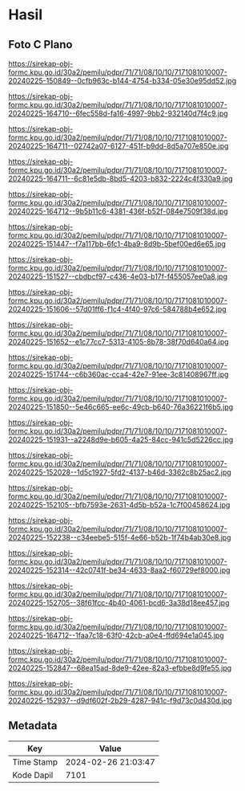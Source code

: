 # Hasil

## Foto C Plano

https://sirekap-obj-formc.kpu.go.id/30a2/pemilu/pdpr/71/71/08/10/10/7171081010007-20240225-150849--0cfb963c-b144-4754-b334-05e30e95dd52.jpg

https://sirekap-obj-formc.kpu.go.id/30a2/pemilu/pdpr/71/71/08/10/10/7171081010007-20240225-164710--6fec558d-fa16-4997-9bb2-932140d7f4c9.jpg

https://sirekap-obj-formc.kpu.go.id/30a2/pemilu/pdpr/71/71/08/10/10/7171081010007-20240225-164711--02742a07-6127-451f-b9dd-8d5a707e850e.jpg

https://sirekap-obj-formc.kpu.go.id/30a2/pemilu/pdpr/71/71/08/10/10/7171081010007-20240225-164711--6c81e5db-8bd5-4203-b832-2224c4f330a9.jpg

https://sirekap-obj-formc.kpu.go.id/30a2/pemilu/pdpr/71/71/08/10/10/7171081010007-20240225-164712--9b5b11c6-4381-436f-b52f-084e7509f38d.jpg

https://sirekap-obj-formc.kpu.go.id/30a2/pemilu/pdpr/71/71/08/10/10/7171081010007-20240225-151447--f7a117bb-6fc1-4ba9-8d9b-5bef00ed6e65.jpg

https://sirekap-obj-formc.kpu.go.id/30a2/pemilu/pdpr/71/71/08/10/10/7171081010007-20240225-151527--cbdbcf97-c436-4e03-b17f-f455057ee0a8.jpg

https://sirekap-obj-formc.kpu.go.id/30a2/pemilu/pdpr/71/71/08/10/10/7171081010007-20240225-151606--57d01ff6-f1c4-4f40-97c6-584788b4e652.jpg

https://sirekap-obj-formc.kpu.go.id/30a2/pemilu/pdpr/71/71/08/10/10/7171081010007-20240225-151652--e1c77cc7-5313-4105-8b78-38f70d640a64.jpg

https://sirekap-obj-formc.kpu.go.id/30a2/pemilu/pdpr/71/71/08/10/10/7171081010007-20240225-151744--c6b360ac-cca4-42e7-91ee-3c81408967ff.jpg

https://sirekap-obj-formc.kpu.go.id/30a2/pemilu/pdpr/71/71/08/10/10/7171081010007-20240225-151850--5e46c665-ee6c-49cb-b640-76a36221f6b5.jpg

https://sirekap-obj-formc.kpu.go.id/30a2/pemilu/pdpr/71/71/08/10/10/7171081010007-20240225-151931--a2248d9e-b605-4a25-84cc-941c5d5226cc.jpg

https://sirekap-obj-formc.kpu.go.id/30a2/pemilu/pdpr/71/71/08/10/10/7171081010007-20240225-152028--1d5c1927-5fd2-4137-b46d-3362c8b25ac2.jpg

https://sirekap-obj-formc.kpu.go.id/30a2/pemilu/pdpr/71/71/08/10/10/7171081010007-20240225-152105--bfb7593e-2631-4d5b-b52a-1c7f00458624.jpg

https://sirekap-obj-formc.kpu.go.id/30a2/pemilu/pdpr/71/71/08/10/10/7171081010007-20240225-152238--c34eebe5-515f-4e66-b52b-1f74b4ab30e8.jpg

https://sirekap-obj-formc.kpu.go.id/30a2/pemilu/pdpr/71/71/08/10/10/7171081010007-20240225-152314--42c0741f-be34-4633-8aa2-f60729ef8000.jpg

https://sirekap-obj-formc.kpu.go.id/30a2/pemilu/pdpr/71/71/08/10/10/7171081010007-20240225-152705--38f61fcc-4b40-4061-bcd6-3a38d18ee457.jpg

https://sirekap-obj-formc.kpu.go.id/30a2/pemilu/pdpr/71/71/08/10/10/7171081010007-20240225-164712--1faa7c18-63f0-42cb-a0e4-ffd694e1a045.jpg

https://sirekap-obj-formc.kpu.go.id/30a2/pemilu/pdpr/71/71/08/10/10/7171081010007-20240225-152847--68ea15ad-8de9-42ee-82a3-efbbe8d9fe55.jpg

https://sirekap-obj-formc.kpu.go.id/30a2/pemilu/pdpr/71/71/08/10/10/7171081010007-20240225-152937--d9df602f-2b29-4287-941c-f9d73c0d430d.jpg


## Metadata

| Key        | Value               |
| ---------- | ------------------- |
| Time Stamp | 2024-02-26 21:03:47 |
| Kode Dapil | 7101                |



